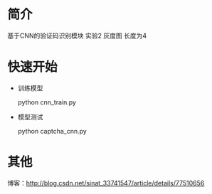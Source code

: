 # 简介
基于CNN的验证码识别模块 实验2 灰度图 长度为4
# 快速开始
* 训练模型

  python cnn_train.py

* 模型测试

  python captcha_cnn.py
  
 # 其他
 博客：http://blog.csdn.net/sinat_33741547/article/details/77510656
 
